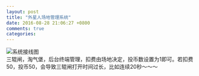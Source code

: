 ```yaml
---
layout: post
title: "外星人场地管理系统"
date: 2016-08-28 21:06:27 +0800
comments: true
categories: 
---
```

![系统接线图](https://raw.githubusercontent.com/qiuhaidong/qiuhaidong.github.com/source/source/images/%E7%B3%BB%E7%BB%9F%E6%8E%A5%E7%BA%BF%E5%9B%BE.png)  
三辊闸，淘气堡，后台终端管理，扣费由场地决定，投币数设置为1即可。若扣费50，投币50，会导致三辊闸打开时间过长，比如连续20秒～～～
